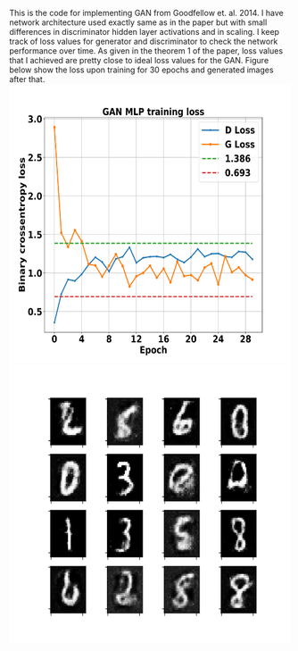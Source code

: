 This is the code for implementing GAN from Goodfellow et. al. 2014.
I have network architecture used exactly same as in the paper but with small differences in discriminator hidden layer activations and in scaling.
I keep track of loss values for generator and discriminator to check the network performance over time.
As given in the theorem 1 of the paper, loss values that I achieved are pretty close to ideal loss values for the GAN.
Figure below show the loss upon training for 30 epochs and generated images after that.
<img src="./loss.png" width=600px height=500px>
<img src="./g.png"  width=600px height=500px>
